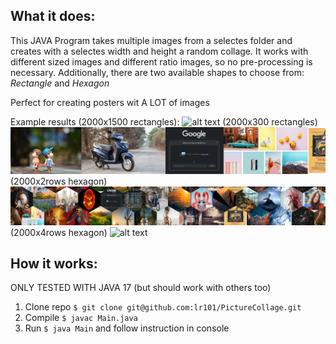 ## What it does:

This JAVA Program takes multiple images from a selectes folder and creates with a selectes width and height a random collage. It works with different sized images and different ratio images, so no pre-processing is necessary. Additionally, there are two available shapes to choose from: *Rectangle* and *Hexagon* 

Perfect for creating posters wit A LOT of images

Example results (2000x1500 rectangles):
![alt text](examples/final1.png)
(2000x300 rectangles)
![alt text](examples/final2.png)
(2000x2rows hexagon)
![alt text](examples/final3.png)
(2000x4rows hexagon)
![alt text](examples/final4.png)
## How it works:

ONLY TESTED WITH JAVA 17 (but should work with others too)

1. Clone repo ```$ git clone git@github.com:lr101/PictureCollage.git```
2. Compile ```$ javac Main.java```
3. Run ```$ java Main``` and follow instruction in console